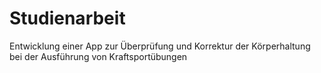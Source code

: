 # Studienarbeit
Entwicklung einer App zur Überprüfung und Korrektur der Körperhaltung bei der Ausführung von Kraftsportübungen 
